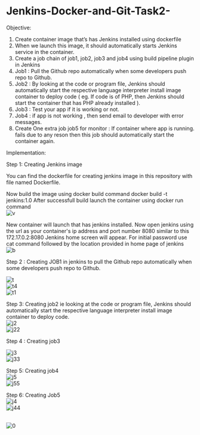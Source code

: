 # Jenkins-Docker-and-Git-Task2-
Objective:
1. Create container image that’s has Jenkins installed using dockerfile
2. When we launch this image, it should automatically starts Jenkins service in the container.
3. Create a job chain of job1, job2, job3 and job4 using build pipeline plugin in Jenkins
4. Job1 : Pull the Github repo automatically when some developers push repo to Github.
5. Job2 : By looking at the code or program file, Jenkins should automatically start the respective language interpreter install image container to deploy code ( eg. If code is of PHP, then Jenkins should start the container that has PHP already installed ).
6. Job3 : Test your app if it is working or not.
7. Job4 : if app is not working , then send email to developer with error messages.
8. Create One extra job job5 for monitor : If container where app is running. fails due to any reson then this job should automatically start the container again.

Implementation:

Step 1: Creating Jenkins image 

You can find the dockerfile for creating jenkins image in this repository with file named Dockerfile.

Now build the image using docker build command 
docker build -t jenkins:1.0 
After successfull build launch the container using docker run command <br> 
![v](https://user-images.githubusercontent.com/64701398/86028712-dc559380-ba4f-11ea-9706-ca8ff0ee98e1.png) <br>

New container will launch that has jenkins installed.
Now open jenkins using the url as your container's ip address and port number 8080 similar to this 
172.17.0.2:8080
Jenkins home screen will appear. 
For initial password use cat command followed by the location provided in home page of jenkins<br>
![b](https://user-images.githubusercontent.com/64701398/86029799-415db900-ba51-11ea-91b6-87e47b8ae0b9.png) <br>

Step 2 : Creating JOB1 in jenkins to pull the Github repo automatically when some developers push repo to Github.<br>

![t](https://user-images.githubusercontent.com/64701398/86030835-a1089400-ba52-11ea-8ad2-89066f521862.png) <br>
![t4](https://user-images.githubusercontent.com/64701398/86031624-b500c580-ba53-11ea-8a35-d2828c290e99.png) <br>
![t1](https://user-images.githubusercontent.com/64701398/86030969-d614e680-ba52-11ea-824e-bdd57a1051bf.png) <br>

Step 3: Creating job2 ie looking at the code or program file, Jenkins should automatically start the respective language interpreter install image container to deploy code. <br>
![j2](https://user-images.githubusercontent.com/64701398/86032925-bf23c380-ba55-11ea-9558-cf911b382caa.png) <br>
![j22](https://user-images.githubusercontent.com/64701398/86032926-c054f080-ba55-11ea-8aa4-d35772a7b4e8.png) <br>

Step 4 : Creating job3 <br>

![j3](https://user-images.githubusercontent.com/64701398/86033153-204b9700-ba56-11ea-9829-49a8e206d253.png) <br>
![j33](https://user-images.githubusercontent.com/64701398/86033156-20e42d80-ba56-11ea-8fe8-e225ac4e5ced.png) <br>

Step 5: Creating job4 <br>
![j5](https://user-images.githubusercontent.com/64701398/86033661-ed55d300-ba56-11ea-8098-c91111b6e875.png) <br>
![j55](https://user-images.githubusercontent.com/64701398/86033663-edee6980-ba56-11ea-9ad2-b68d5ddeac8f.png) <br>

Step 6: Creating Job5 <br>
![j4](https://user-images.githubusercontent.com/64701398/86033755-11b1af80-ba57-11ea-8599-c35fe1688180.png) <br>
![j44](https://user-images.githubusercontent.com/64701398/86033761-12e2dc80-ba57-11ea-9d8e-977d3c0e2133.png) <br> <br>


![0](https://user-images.githubusercontent.com/64701398/86033967-6d7c3880-ba57-11ea-87dd-87b97fb7ffea.png)


